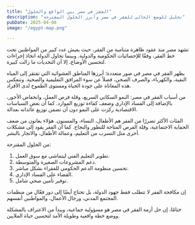 ```yaml
---
title: "الفقر في مصر بين الواقع والحلول"
description: "تحليل للوضع الحالي للفقر في مصر وأبرز الحلول المقترحة"
pubDate: 2025-04-06
image: "/egypt-map.png"

---
```


تشهد مصر منذ عقود ظاهرة متنامية من الفقر، حيث يعيش عدد كبير من المواطنين تحت خط الفقر، وفقًا للإحصائيات الحكومية والدولية. وبينما تحاول الدولة اتخاذ إجراءات لتحسين الأوضاع، إلا أن التحديات ما زالت كبيرة.

يظهر الفقر في مصر في صور متعددة؛ أبرزها المناطق العشوائية التي تفتقر إلى المياه النقية، والكهرباء، والصرف الصحي، فضلاً عن سوء المرافق التعليمية والصحية. وتنعكس هذه المعاناة على جودة الحياة ومستوى الطموح لدى الأفراد.

من أسباب الفقر في مصر: النمو السكاني السريع، وقلة فرص العمل، وانخفاض الأجور، بالإضافة إلى الفساد الإداري وضعف كفاءة توزيع الموارد. كما أن بعض السياسات الاقتصادية ركزت على النمو دون أن تضمن توزيع عائداته بعدالة.

الفئات الأكثر تضررًا من الفقر هم الأطفال، النساء، والمسنون. هؤلاء يعانون من ضعف الحماية الاجتماعية، وقلة الفرص المتاحة للتطور والنجاح. كما أن الفقر يقود إلى مشكلات أخرى مثل التسرب من التعليم، وعمالة الأطفال، والاتجار بالبشر.

من الحلول المقترحة:

1. تطوير التعليم الفني ليتماشى مع سوق العمل.
2. دعم المشروعات الصغيرة والمتوسطة.
3. تحسين منظومة الدعم الحكومي للفقراء بشكل مباشر.
4. القضاء على الفساد الإداري.
5. توفير تأمين صحي شامل.

إن مكافحة الفقر لا تتطلب فقط جهود الدولة، بل تحتاج أيضًا إلى دور فعّال من منظمات المجتمع المدني، ورجال الأعمال، والمواطنين أنفسهم.

ختامًا، إن حل أزمة الفقر في مصر هو مسؤولية جماعية، ويبدأ من الاعتراف بالمشكلة ووضع خطة واقعية وطويلة الأمد لتحسين حياة الملايين.
